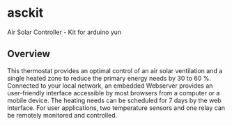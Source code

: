 # asckit
Air Solar Controller - Kit for arduino yun

## Overview
This thermostat provides an optimal control of an air solar ventilation and a single heated zone to reduce the primary energy needs by 30 to 60 %. Connected to your local network, an embedded Webserver provides an user-friendly interface accessible by most browsers from a computer or a mobile device.  The heating needs can be scheduled for 7 days by the web interface.  For user applications, two temperature sensors and one relay can be remotely monitored and controlled.
